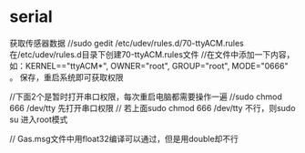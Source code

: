 # serial
获取传感器数据
//sudo gedit /etc/udev/rules.d/70-ttyACM.rules   在/etc/udev/rules.d目录下创建70-ttyACM.rules文件
//在文件中添加一下内容，如：KERNEL=="ttyACM*", OWNER="root", GROUP="root", MODE="0666" 。   保存，重启系统即可获取权限

//下面2个是暂时打开串口权限，每次重启电脑都需要操作一遍
//sudo chmod 666 /dev/tty  先打开串口权限
// 若上面sudo chmod 666 /dev/tty 不行，则sudo su 进入root模式


// Gas.msg文件中用float32编译可以通过，但是用double却不行
